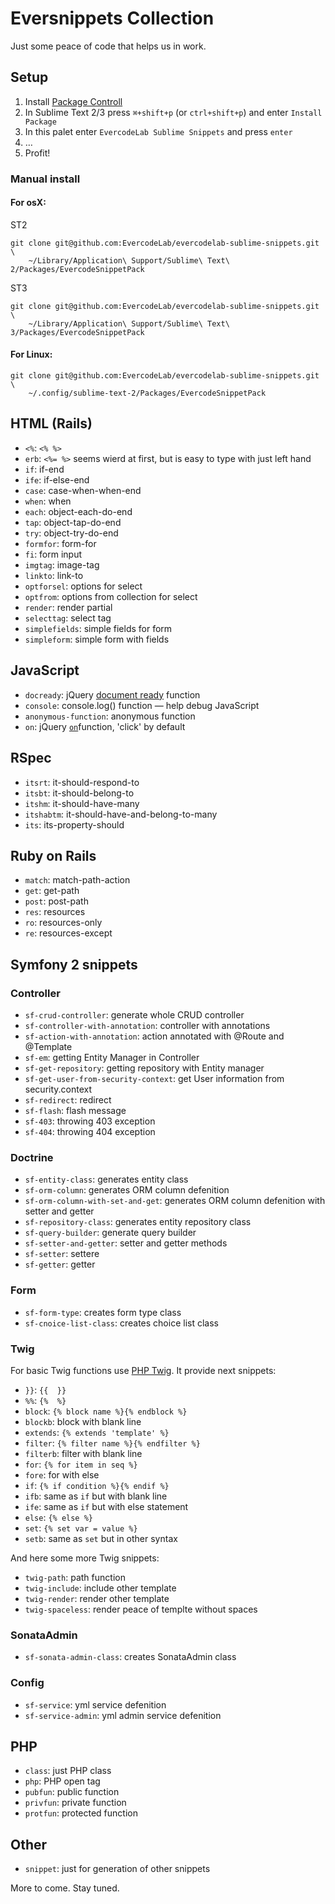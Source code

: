 # Eversnippets Collection

Just some peace of code that helps us in work.

## Setup

1. Install [Package Controll][1]
2. In Sublime Text 2/3 press `⌘+shift+p` (or `ctrl+shift+p`) and enter `Install Package`
3. In this palet enter `EvercodeLab Sublime Snippets` and press `enter`
4. …
5. Profit!

### Manual install

#### For osX:

ST2

    git clone git@github.com:EvercodeLab/evercodelab-sublime-snippets.git \
        ~/Library/Application\ Support/Sublime\ Text\ 2/Packages/EvercodeSnippetPack

ST3
    
    git clone git@github.com:EvercodeLab/evercodelab-sublime-snippets.git \
        ~/Library/Application\ Support/Sublime\ Text\ 3/Packages/EvercodeSnippetPack


#### For Linux:

    git clone git@github.com:EvercodeLab/evercodelab-sublime-snippets.git \ 
        ~/.config/sublime-text-2/Packages/EvercodeSnippetPack

## HTML (Rails)
* `<%`: `<% %>`
* `erb`: `<%= %>` seems wierd at first, but is easy to type with just left hand
* `if`: if-end
* `ife`: if-else-end
* `case`: case-when-when-end
* `when`: when
* `each`: object-each-do-end
* `tap`: object-tap-do-end
* `try`: object-try-do-end
* `formfor`: form-for
* `fi`: form input
* `imgtag`: image-tag
* `linkto`: link-to
* `optforsel`: options for select
* `optfrom`: options from collection for select
* `render`: render partial
* `selecttag`: select tag
* `simplefields`: simple fields for form
* `simpleform`: simple form with fields

## JavaScript
* `docready`: jQuery [document ready][2] function
* `console`: console.log() function — help debug JavaScript
* `anonymous-function`: anonymous function 
* `on`: jQuery [`on`][3]function, 'click' by default

## RSpec
* `itsrt`: it-should-respond-to
* `itsbt`: it-should-belong-to
* `itshm`: it-should-have-many
* `itshabtm`: it-should-have-and-belong-to-many
* `its`: its-property-should

## Ruby on Rails
* `match`: match-path-action
* `get`: get-path
* `post`: post-path
* `res`: resources
* `ro`: resources-only
* `re`: resources-except

## Symfony 2 snippets

### Controller
* `sf-crud-controller`: generate whole CRUD controller
* `sf-controller-with-annotation`: controller with annotations
* `sf-action-with-annotation`: action annotated with @Route and @Template
* `sf-em`: getting Entity Manager in Controller
* `sf-get-repository`: getting repository with Entity manager
* `sf-get-user-from-security-context`: get User information from security.context
* `sf-redirect`: redirect
* `sf-flash`: flash message
* `sf-403`: throwing 403 exception
* `sf-404`: throwing 404 exception

### Doctrine
* `sf-entity-class`: generates entity class
* `sf-orm-column`: generates ORM column defenition
* `sf-orm-column-with-set-and-get`: generates ORM column defenition with setter
and getter
* `sf-repository-class`: generates entity repository class
* `sf-query-builder`: generate query builder
* `sf-setter-and-getter`: setter and getter methods
* `sf-setter`: settere
* `sf-getter`: getter

### Form
* `sf-form-type`: creates form type class
* `sf-cnoice-list-class`: creates choice list class

### Twig
For basic Twig functions use [PHP Twig][4]. It provide next snippets:

* `}}`: `{{  }}`
* `%%`: `{%  %}`
* `block`: `{% block name %}{% endblock %}`
* `blockb`: block with blank line
* `extends`: `{% extends 'template' %}`
* `filter`: `{% filter name %}{% endfilter %}`
* `filterb`: filter with blank line
* `for`: `{% for item in seq %}`
* `fore`: for with else
* `if`: `{% if condition %}{% endif %}`
* `ifb`: same as `if` but with blank line
* `ife`: same as `if` but with else statement
* `else`: `{% else %}`
* `set`: `{% set var = value %}`
* `setb`: same as `set` but in other syntax

And here some more Twig snippets:

* `twig-path`: path function
* `twig-include`: include other template
* `twig-render`: render other template
* `twig-spaceless`: render peace of templte without spaces

### SonataAdmin
* `sf-sonata-admin-class`: creates SonataAdmin class

### Config
* `sf-service`: yml service defenition
* `sf-service-admin`: yml admin service defenition

## PHP
* `class`: just PHP class
* `php`: PHP open tag
* `pubfun`: public function
* `privfun`: private function
* `protfun`: protected function

## Other
* `snippet`: just for generation of other snippets

More to come. Stay tuned.

[1]: https://sublime.wbond.net/installation "Package Control"
[2]: http://api.jquery.com/ready/ "ready function"
[3]: http://api.jquery.com/on/ "on function"
[4]: https://github.com/Anomareh/PHP-Twig.tmbundle "PHP Twig"